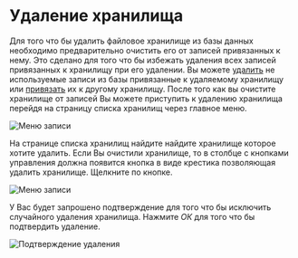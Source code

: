 # Удаление хранилища

Для того что бы удалить файловое хранилище из базы данных необходимо предварительно очистить его от записей
привязанных к нему. Это сделано для того что бы избежать удаления всех записей привязанных к хранилищу при его удалении.
Вы можете [удалить](/ru/user/item/delete.md) не используемые записи из базы привязанные к удаляемому хранилищу или
[привязать](/ru/user/item/change.md) их к другому хранилищу. После того как вы очистите хранилище от записей Вы можете
приступить к удалению хранилища перейдя на страницу списка хранилищ через главное меню.

![Меню записи](https://raw.github.com/anime-db/anime-db-docs/master/images/ru/storage/menu.jpg)

На странице списка хранилищ найдите найдите хранилище которое хотите удалить. Если Вы очистили хранилище, то в столбце
с кнопками управления должна появится кнопка в виде крестика позволяющая удалить хранилище. Щелкните по кнопке.

![Меню записи](https://raw.github.com/anime-db/anime-db-docs/master/images/ru/storage/delete.jpg)

У Вас будет запрошено подтверждение для того что бы исключить случайного удаления хранилища. Нажмите *ОК* для того что
бы подтвердить удаление.

![Подтверждение удаления](https://raw.github.com/anime-db/anime-db-docs/master/images/ru/confirm_delete.jpg)